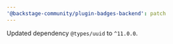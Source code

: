```yaml
---
'@backstage-community/plugin-badges-backend': patch
---
```


Updated dependency `@types/uuid` to `^11.0.0`.
